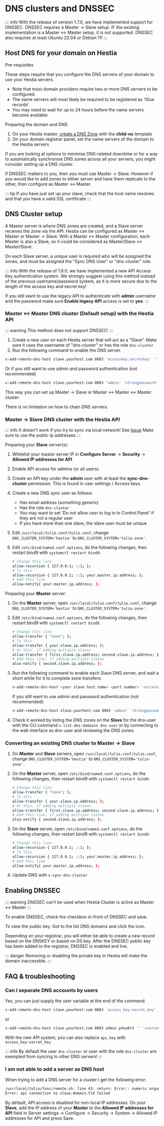 # DNS clusters and DNSSEC

::: info
With the release of version 1.7.0, we have implemented support for DNSSEC. DNSSEC requires a Master -> Slave setup. IF the existing implementation is a Master <-> Master setup, it is not supported. DNSSEC also requires at least Ubuntu 22.04 or Debian 11!
:::

## Host DNS for your domain on Hestia

Pre-requisites

These steps require that you configure the DNS servers of your domain to use your Hestia servers.

- Note that most domain providers require two or more DNS servers to be configured.
- The name servers will most likely be required to be registered as 'Glue records'
- You may need to wait for up to 24 hours before the name servers become available

Preparing the domain and DNS

1. On your Hestia master, [create a DNS Zone](../user-guide/dns#adding-a-dns-zone) with the **child-ns** template
2. On your domain registrar panel, set the name servers of the domain to the Hestia servers

If you are looking at options to minimise DNS-related downtime or for a way to automatically synchronise DNS zones across all your servers, you might consider setting up a DNS cluster.

If DNSSEC matters to you, then you must use Master -> Slave. However if you would like to add zones to either server and have them replicate to the other, then configure as Master <-> Master.

::: tip
If you have just set up your slave, check that the host name resolves and that you have a valid SSL certificate
:::

## DNS Cluster setup

A Master server is where DNS zones are created, and a Slave server recieves the zone via the API. Hestia can be configured as Master <-> Master or Master -> Slave. With a Master <-> Master configuration, each Master is also a Slave, so it could be considered as Master/Slave <-> Master/Slave.

On each Slave server, a unique user is required who will be assigned the zones, and must be assigned the "Sync DNS User" or "dns-cluster" role.

::: info
With the release of 1.6.0, we have implemented a new API Access Key authentication system. We strongly suggest using this method instead of the previous username/password system, as it is more secure due to the length of the access key and secret key!

If you still want to use the legacy API to authenticate with **admin** username and the password make sure **Enable legacy API** access is set to **yes**.
:::

### Master <-> Master DNS cluster (Default setup) with the Hestia API

::: warning
This method does not support DNSSEC!
:::

1. Create a new user on each Hestia server that will act as a “Slave”. Make sure it uses the username of "dns-cluster" or has the role `dns-cluster`
2. Run the following command to enable the DNS server.

```bash
v-add-remote-dns-host slave.yourhost.com 8083 'accesskey:secretkey' '' 'api' 'username'
```

Or if you still want to use admin and password authentication (not recommended)

```bash
v-add-remote-dns-host slave.yourhost.com 8083 'admin' 'strongpassword' 'api' 'username'
```

This way you can set up Master -> Slave or Master <-> Master <-> Master cluster.

There is no limitation on how to chain DNS servers.

### Master -> Slave DNS cluster with the Hestia API

::: info
It doesn't work if you try to sync via local network! See [Issue](https://github.com/contaura/tuliocp/issues/4295) Make sure to use the public ip addresses
:::

Preparing your **Slave** server(s):

1. Whitelist your master server IP in **Configure Server** -> **Security** -> **Allowed IP addresses for API**
2. Enable API access for admins (or all users).
3. Create an API key under the **admin** user with at least the **sync-dns-cluster** permission. This is found in user settings / Access keys.
4. Create a new DNS sync user as follows:
   - Has email address (something generic)
   - Has the role `dns-cluster`
   - You may want to set 'Do not allow user to log in to Control Panel' if they are not a regular user
   - If you have more than one slave, the slave user must be unique
5. Edit `/usr/local/tulio.conf/tulio.conf`, change `DNS_CLUSTER_SYSTEM='hestia'` to `DNS_CLUSTER_SYSTEM='tulio-zone'`.
6. Edit `/etc/bind/named.conf.options`, do the following changes, then restart bind9 with `systemctl restart bind9`:

   ```bash
   # Change this line
   allow-recursion { 127.0.0.1; ::1; };
   # To this
   allow-recursion { 127.0.0.1; ::1; your.master.ip.address; };
   # Add this line
   allow-notify{ your.master.ip.address; };
   ```

Preparing your **Master** server:

1. On the **Master** server, open `/usr/local/tulio.conf/tulio.conf`, change `DNS_CLUSTER_SYSTEM='hestia'` to `DNS_CLUSTER_SYSTEM='tulio-zone'`.
2. Edit `/etc/bind/named.conf.options`, do the following changes, then restart bind9 with `systemctl restart bind9`.

   ```bash
   # Change this line
   allow-transfer { "none"; };
   # To this
   allow-transfer { your.slave.ip.address; };
   # Or this, if adding multiple slaves
   allow-transfer { first.slave.ip.address; second.slave.ip.address; };
   # Add this line, if adding multiple slaves
   also-notify { second.slave.ip.address; };
   ```

3. Run the following command to enable each Slave DNS server, and wait a short while for it to complete zone transfers:

   ```bash
   v-add-remote-dns-host <your slave host name> <port number> '<accesskey>:<secretkey>' '' 'api' '<your chosen slave user name>'
   ```

   If you still want to use admin and password authentication (not recommended):

   ```bash
   v-add-remote-dns-host slave.yourhost.com 8083 'admin' 'strongpassword' 'api' 'user-name'
   ```

4. Check it worked by listing the DNS zones on the **Slave** for the dns-user with the CLI command `v-list-dns-domains dns-user` or by connecting to the web interface as dns-user and reviewing the DNS zones.

### Converting an existing DNS cluster to Master -> Slave

1. On **Master** and **Slave** servers, open `/usr/local/tulio.conf/tulio.conf`, change `DNS_CLUSTER_SYSTEM='hestia'` to `DNS_CLUSTER_SYSTEM='tulio-zone'`.
2. On the **Master** server, open `/etc/bind/named.conf.options`, do the following changes, then restart bind9 with `systemctl restart bind9`.

   ```bash
   # Change this line
   allow-transfer { "none"; };
   # To this
   allow-transfer { your.slave.ip.address; };
   # Or this, if adding multiple slaves
   allow-transfer { first.slave.ip.address; second.slave.ip.address; };
   # Add this line, if adding multiple slaves
   also-notify { second.slave.ip.address; };
   ```

3. On the **Slave** server, open `/etc/bind/named.conf.options`, do the following changes, then restart bind9 with `systemctl restart bind9`:

   ```bash
   # Change this line
   allow-recursion { 127.0.0.1; ::1; };
   # To this
   allow-recursion { 127.0.0.1; ::1; your.master.ip.address; };
   # Add this line
   allow-notify{ your.master.ip.address; };
   ```

4. Update DNS with `v-sync-dns-cluster`

## Enabling DNSSEC

::: warning
DNSSEC can’t be used when Hestia Cluster is active as Master <-> Master
:::

To enable DNSSEC, check the checkbox in-front of DNSSEC and save.

To view the public key. Got to the list DNS domains and click the <i class="fas fas-key"></i> icon.

Depending on your registrar, you will either be able to create a new record based on the DNSKEY or based on DS key. After the DNSSEC public key has been added to the registrar, DNSSEC is enabled and live.

::: danger
Removing or disabling the private key in Hestia will make the domain inaccessble.
:::

## FAQ & troubleshooting

### Can I separate DNS accounts by users

Yes, you can just supply the user variable at the end of the command.

````bash
v-add-remote-dns-host slave.yourhost.com 8083 'access_key:secret_key' '' '' 'username'```
````

or

```bash
v-add-remote-dns-host slave.yourhost.com 8083 admin p4sw0rd '' 'username'
```

With the new API system, you can also replace `api_key` with `access_key:secret_key`

::: info
By default the user `dns-cluster` or user with the role `dns-cluster` are exempted from syncing to other DNS servers!
:::

### I am not able to add a server as DNS host

When trying to add a DNS server for a cluster I get the following error:

```bash
/usr/local/tulio/func/remote.sh: line 43: return: Error:: numeric argument required
Error: api connection to slave.domain.tld failed
```

By default, API access is disabled for non-local IP addresses. On your **Slave**, add the IP address of your **Master** to the **Allowed IP addresses for API** field in Server settings -> Configure -> Security -> System -> Allowed IP addresses for API and press Save.
